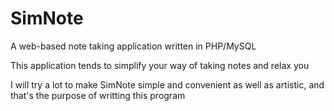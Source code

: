 SimNote
=======

A web-based note taking application written in PHP/MySQL

This application tends to simplify your way of taking notes and relax you

I will try a lot to make SimNote simple and convenient as well as artistic, and that's the purpose of writting this program
